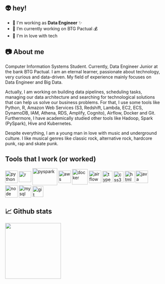 ## 👽 hey!

- 💼 I'm working as **Data Engineer** ✨
- 🔭 I’m currently working on BTG Pactual 💰
- 💜 I'm in love with tech

## 📷 About me

Computer Information Systems Student. Currently, Data Engineer Junior at the bank BTG Pactual. I am an eternal learner, passionate about technology, very curious and data-driven. My field of experience mainly focuses on Data Engineer and Big Data.

Actually, I am working on building data pipelines, scheduling tasks, managing our data architecture and searching for technological solutions that can help us solve our business problems. For that, I use some tools like Python, R, Amazon Web Services (S3, Redshift, Lambda, EC2, ECS, DynamoDB, IAM, Athena, RDS, Amplify, Cognito), Airflow, Docker and Git. Furthermore, I have academically studied other tools like Hadoop, Spark (PySpark), Hive and Kubernetes.

Despite everything, I am a young man in love with music and underground culture. I like musical genres like classic rock, alternative rock, hardcore punk, rap and skate punk.

<div>
  <h2 align="left">Tools that I work (or worked)</h2>
</div>
<div>
<img align = "center" src="https://i.imgur.com/eKV8V75.png"  alt="python" width="40" height="40"/>
<img align = "center" src="https://upload.wikimedia.org/wikipedia/commons/thumb/1/1b/R_logo.svg/1200px-R_logo.svg.png" alt="r" width="40" height="35"/>
<img align = "center" src="https://oraculoti.com.br/wp-content/uploads/2019/05/Curso-Big-Data-%E2%80%93-Processamento-de-dados-com-Spark-e-PySpark.jpeg" alt="pyspark" width="80" height="55"/>
<img align = "center" src="https://pbs.twimg.com/profile_images/1377341693964382209/XLGAtguT_400x400.jpg" alt="aws" width="40" height="40"/> 
<img align = "center" src="https://miro.medium.com/max/336/0*rmv6pZTW2hfP2XYd.png" alt="docker" width="50" height="50"/>
<img align = "center" src="https://airflow.apache.org/docs/apache-airflow/stable/_images/pin_large.png" alt="airflow" width="40" height="40"/> 
<img align = "center" src="https://i.imgur.com/O02pplX.png" alt="typescript" width="32" height="37"/>
<img align = "center" src="https://i.imgur.com/TLY19Q3.png" alt="css3" width="32" height="36"/>
<img align = "center" src="https://i.imgur.com/HHwqtbv.png" alt="html" width="32" height="37"/> 
<img align = "center" src="https://i.imgur.com/g6Wg8Ey.png" alt="java" width="40" height="40"/> 
<img align = "center" src="https://i.imgur.com/LgigRLh.png" alt="node" width="40" height="40"/>                    
<img align = "center" src="https://i.imgur.com/ZNjQkom.png" alt="mysql" width="40" height="40"/> 
<img align = "center" src="https://i.imgur.com/5pIevzW.png" alt="git" width="35" height="35"/> 
                                                           
                                                                                            
</div>

## 📈 Github stats
<img height="180em" src="https://github-readme-stats.vercel.app/api?username=BrenoShelby&show_icons=true&hide_border=true&&count_private=true&include_all_commits=true&theme=gruvbox" />
